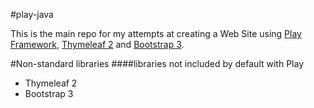 #play-java

This is the main repo for my attempts at creating a Web Site using [Play Framework](playframework.com), [Thymeleaf 2](thymeleaf.org) and [Bootstrap 3](getbootstrap.com).

#Non-standard libraries
####libraries not included by default with Play
 * Thymeleaf 2 
 * Bootstrap 3